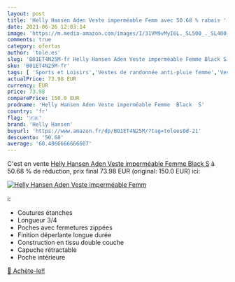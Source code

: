 ```yaml
---
layout: post
title: 'Helly Hansen Aden Veste imperméable Femm avec 50.68 % rabais '
date: 2021-06-26 12:03:14
image: 'https://m.media-amazon.com/images/I/31VM9vMyI6L._SL500_._SL400_.jpg'
comments: true
category: ofertas
author: 'tole.es'
slug: 'B01ET4N25M-fr Helly Hansen Aden Veste imperméable Femme Black S'
sku: 'B01ET4N25M-fr'
tags: [ 'Sports et Loisirs','Vestes de randonnée anti-pluie femme','Vestes de randonnée femme','Vêtements de randonnée','Vêtements de randonnée femme','Vêtements et équipement de loisirs de plein air','helly hansen', ]
actualPrice: 73.98 EUR
currency: EUR
price: 73.98
comparePrice: 150.0 EUR
prodname: 'Helly Hansen Aden Veste imperméable Femme  Black  S'
country: 'fr'
flag: '🇫🇷'
brand: 'Helly Hansen'
buyurl: 'https://www.amazon.fr/dp/B01ET4N25M/?tag=tolees0d-21'
descuento: '50.68'
average: '60.4866666666667'
---
```


C'est en vente [Helly Hansen Aden Veste imperméable Femme  Black  S](https://www.amazon.fr/dp/B01ET4N25M/?tag=tolees0d-21)  à  50.68 % de réduction, prix final  73.98 EUR (original: 150.0 EUR) ici:

[![Helly Hansen Aden Veste imperméable Femm](https://m.media-amazon.com/images/I/31VM9vMyI6L._SL500_._SL400_.jpg)](https://www.amazon.fr/dp/B01ET4N25M/?tag=tolees0d-21)

ℹ️:

- Coutures étanches
- Longueur 3/4
- Poches avec fermetures zippées
- Finition déperlante longue durée
- Construction en tissu double couche
- Capuche rétractable
- Poche intérieure

[🛒 Achète-le!!](https://www.amazon.fr/dp/B01ET4N25M/?tag=tolees0d-21)
